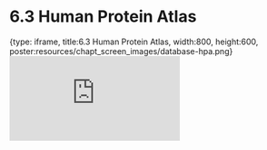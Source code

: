 # 6.3 Human Protein Atlas
 
{type: iframe, title:6.3 Human Protein Atlas, width:800, height:600, poster:resources/chapt_screen_images/database-hpa.png}
![](https://science.c-moor.org/module-model-org-db/database-hpa.html)
 

 
